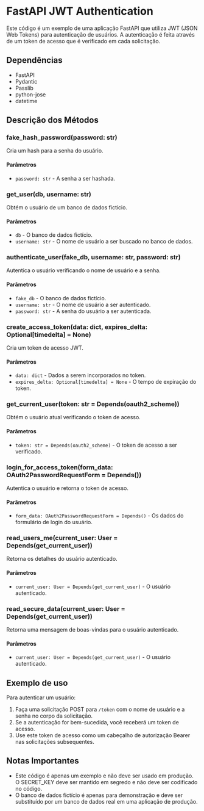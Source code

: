 # FastAPI JWT Authentication

Este código é um exemplo de uma aplicação FastAPI que utiliza JWT (JSON Web Tokens) para autenticação de usuários. A autenticação é feita através de um token de acesso que é verificado em cada solicitação.

## Dependências

- FastAPI
- Pydantic
- Passlib
- python-jose
- datetime

## Descrição dos Métodos

### fake_hash_password(password: str)

Cria um hash para a senha do usuário.

#### Parâmetros

- `password: str` - A senha a ser hashada.

### get_user(db, username: str)

Obtém o usuário de um banco de dados fictício.

#### Parâmetros

- `db` - O banco de dados fictício.
- `username: str` - O nome de usuário a ser buscado no banco de dados.

### authenticate_user(fake_db, username: str, password: str)

Autentica o usuário verificando o nome de usuário e a senha.

#### Parâmetros

- `fake_db` - O banco de dados fictício.
- `username: str` - O nome de usuário a ser autenticado.
- `password: str` - A senha do usuário a ser autenticada.

### create_access_token(data: dict, expires_delta: Optional[timedelta] = None)

Cria um token de acesso JWT.

#### Parâmetros

- `data: dict` - Dados a serem incorporados no token.
- `expires_delta: Optional[timedelta] = None` - O tempo de expiração do token.

### get_current_user(token: str = Depends(oauth2_scheme))

Obtém o usuário atual verificando o token de acesso.

#### Parâmetros

- `token: str = Depends(oauth2_scheme)` - O token de acesso a ser verificado.

### login_for_access_token(form_data: OAuth2PasswordRequestForm = Depends())

Autentica o usuário e retorna o token de acesso.

#### Parâmetros

- `form_data: OAuth2PasswordRequestForm = Depends()` - Os dados do formulário de login do usuário.

### read_users_me(current_user: User = Depends(get_current_user))

Retorna os detalhes do usuário autenticado.

#### Parâmetros

- `current_user: User = Depends(get_current_user)` - O usuário autenticado.

### read_secure_data(current_user: User = Depends(get_current_user))

Retorna uma mensagem de boas-vindas para o usuário autenticado.

#### Parâmetros

- `current_user: User = Depends(get_current_user)` - O usuário autenticado.

## Exemplo de uso

Para autenticar um usuário:

1. Faça uma solicitação POST para `/token` com o nome de usuário e a senha no corpo da solicitação.
2. Se a autenticação for bem-sucedida, você receberá um token de acesso.
3. Use este token de acesso como um cabeçalho de autorização Bearer nas solicitações subsequentes.

## Notas Importantes

- Este código é apenas um exemplo e não deve ser usado em produção. O SECRET_KEY deve ser mantido em segredo e não deve ser codificado no código.
- O banco de dados fictício é apenas para demonstração e deve ser substituído por um banco de dados real em uma aplicação de produção.